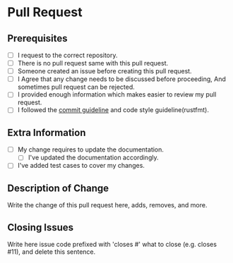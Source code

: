 # Pull Request

## Prerequisites

- [ ] I request to the correct repository.
- [ ] There is no pull request same with this pull request.
- [ ] Someone created an issue before creating this pull request.
- [ ] I Agree that any change needs to be discussed before proceeding, And sometimes pull request can be rejected.
- [ ] I provided enough information which makes easier to review my pull request.
- [ ] I followed the [commit guideline](https://conventionalcommits.org) and code style guideline(rustfmt).

## Extra Information

- [ ] My change requires to update the documentation.
  - [ ] I've updated the documentation accordingly.
- [ ] I've added test cases to cover my changes.

## Description of Change

Write the change of this pull request here, adds, removes, and more.

## Closing Issues

Write here issue code prefixed with 'closes #' what to close (e.g. closes #11), and delete this sentence.
